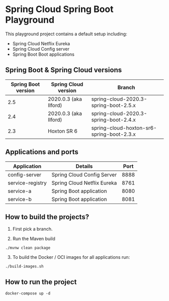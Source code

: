# Spring Cloud Spring Boot Playground

This playground project contains a default setup including:
* Spring Cloud Netflix Eureka
* Spring Cloud Config server
* Spring Boot Boot applications

## Spring Boot & Spring Cloud versions

| Spring Boot version | Spring Cloud version    | Branch                                             |
|---------------------|-------------------------|----------------------------------------------------|
| 2.5                 | 2020.0.3 (aka Ilford)   | spring-cloud-2020.3-spring-boot-2.5.x              |
| 2.4                 | 2020.0.3 (aka Ilford)   | spring-cloud-2020.3-spring-boot-2.4.x              |
| 2.3                 | Hoxton SR 6             | spring-cloud-hoxton-sr6-spring-boot-2.3.x          |

## Applications and ports

| Application         | Details                          | Port |
|---------------------|----------------------------------|------|
| config-server       | Spring Cloud Config Server       | 8888 |
| service-registry    | Spring Cloud Netflix Eureka      | 8761 |
| service-a           | Spring Boot application          | 8080 |
| service-b           | Spring Boot application          | 8081 |

## How to build the projects?

1. First pick a branch.

2. Run the Maven build

```
./mvnw clean package
```

3. To build the Docker / OCI images for all applications run:

```
./build-images.sh
```

## How to run the project

```
docker-compose up -d
```
